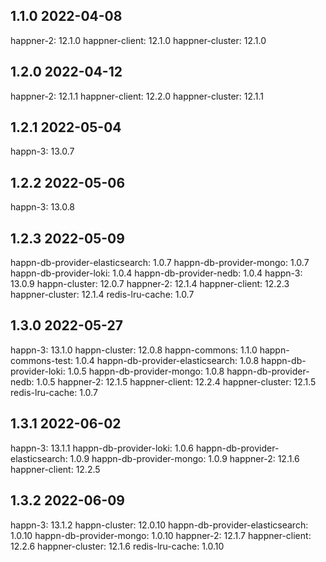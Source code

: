 1.1.0 2022-04-08
----------------
happner-2: 12.1.0
happner-client: 12.1.0
happner-cluster: 12.1.0

1.2.0 2022-04-12
-----------------
happner-2: 12.1.1
happner-client: 12.2.0
happner-cluster: 12.1.1


1.2.1 2022-05-04
----------------
happn-3: 13.0.7

1.2.2 2022-05-06
----------------
happn-3: 13.0.8

1.2.3 2022-05-09
-----------------
happn-db-provider-elasticsearch: 1.0.7
happn-db-provider-mongo: 1.0.7
happn-db-provider-loki: 1.0.4
happn-db-provider-nedb: 1.0.4 
happn-3: 13.0.9
happn-cluster: 12.0.7
happner-2: 12.1.4
happner-client: 12.2.3
happner-cluster: 12.1.4
redis-lru-cache: 1.0.7

1.3.0 2022-05-27
-----------------
happn-3: 13.1.0
happn-cluster: 12.0.8
happn-commons: 1.1.0
happn-commons-test: 1.0.4
happn-db-provider-elasticsearch: 1.0.8
happn-db-provider-loki: 1.0.5
happn-db-provider-mongo: 1.0.8
happn-db-provider-nedb: 1.0.5
happner-2: 12.1.5
happner-client: 12.2.4
happner-cluster: 12.1.5
redis-lru-cache: 1.0.7

1.3.1 2022-06-02
----------------
happn-3: 13.1.1
happn-db-provider-loki: 1.0.6
happn-db-provider-elasticsearch: 1.0.9
happn-db-provider-mongo: 1.0.9
happner-2: 12.1.6
happner-client: 12.2.5

1.3.2 2022-06-09
----------------
happn-3: 13.1.2
happn-cluster: 12.0.10
happn-db-provider-elasticsearch: 1.0.10
happn-db-provider-mongo: 1.0.10
happner-2: 12.1.7
happner-client: 12.2.6
happner-cluster: 12.1.6
redis-lru-cache: 1.0.10







